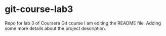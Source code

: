 # git-course-lab3
Repo for lab 3 of Coursera Git course
I am editing the README file. Adding some more details about the project description.

